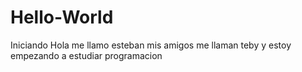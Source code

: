 # Hello-World
Iniciando
Hola  me llamo esteban mis amigos me llaman teby y estoy empezando a estudiar programacion 

